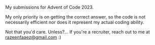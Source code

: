 My submissions for Advent of Code 2023.

My only priority is on getting the correct answer, so the code is not necessarily efficient nor does it represent my actual coding ability.

Not that you'd care. Unless?... If you're a recruiter, reach out to me at razeenfaaez@gmail.com :)
